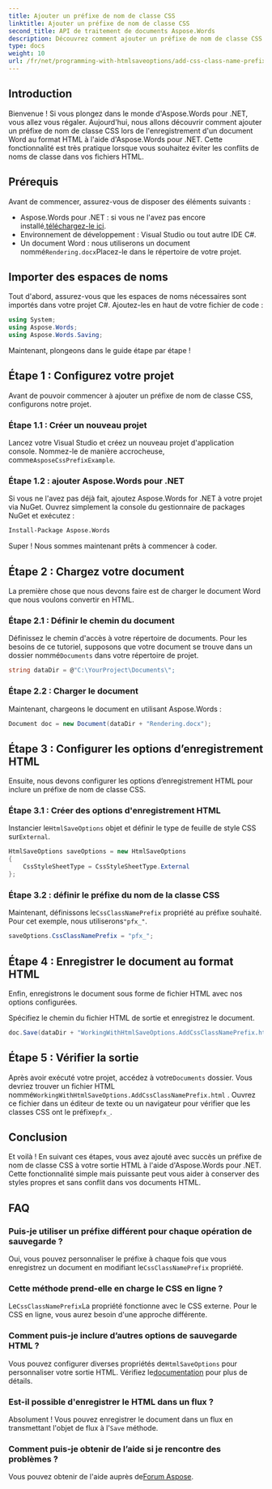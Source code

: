 ```yaml
---
title: Ajouter un préfixe de nom de classe CSS
linktitle: Ajouter un préfixe de nom de classe CSS
second_title: API de traitement de documents Aspose.Words
description: Découvrez comment ajouter un préfixe de nom de classe CSS lors de l'enregistrement de documents Word au format HTML à l'aide d'Aspose.Words pour .NET. Guide étape par étape, extraits de code et FAQ inclus.
type: docs
weight: 10
url: /fr/net/programming-with-htmlsaveoptions/add-css-class-name-prefix/
---
```

## Introduction

Bienvenue ! Si vous plongez dans le monde d'Aspose.Words pour .NET, vous allez vous régaler. Aujourd'hui, nous allons découvrir comment ajouter un préfixe de nom de classe CSS lors de l'enregistrement d'un document Word au format HTML à l'aide d'Aspose.Words pour .NET. Cette fonctionnalité est très pratique lorsque vous souhaitez éviter les conflits de noms de classe dans vos fichiers HTML.

## Prérequis

Avant de commencer, assurez-vous de disposer des éléments suivants :

-  Aspose.Words pour .NET : si vous ne l'avez pas encore installé,[téléchargez-le ici](https://releases.aspose.com/words/net/).
- Environnement de développement : Visual Studio ou tout autre IDE C#.
-  Un document Word : nous utiliserons un document nommé`Rendering.docx`Placez-le dans le répertoire de votre projet.

## Importer des espaces de noms

Tout d'abord, assurez-vous que les espaces de noms nécessaires sont importés dans votre projet C#. Ajoutez-les en haut de votre fichier de code :

```csharp
using System;
using Aspose.Words;
using Aspose.Words.Saving;
```

Maintenant, plongeons dans le guide étape par étape !

## Étape 1 : Configurez votre projet

Avant de pouvoir commencer à ajouter un préfixe de nom de classe CSS, configurons notre projet.

### Étape 1.1 : Créer un nouveau projet

 Lancez votre Visual Studio et créez un nouveau projet d'application console. Nommez-le de manière accrocheuse, comme`AsposeCssPrefixExample`.

### Étape 1.2 : ajouter Aspose.Words pour .NET

Si vous ne l'avez pas déjà fait, ajoutez Aspose.Words for .NET à votre projet via NuGet. Ouvrez simplement la console du gestionnaire de packages NuGet et exécutez :

```bash
Install-Package Aspose.Words
```

Super ! Nous sommes maintenant prêts à commencer à coder.

## Étape 2 : Chargez votre document

La première chose que nous devons faire est de charger le document Word que nous voulons convertir en HTML.

### Étape 2.1 : Définir le chemin du document

 Définissez le chemin d'accès à votre répertoire de documents. Pour les besoins de ce tutoriel, supposons que votre document se trouve dans un dossier nommé`Documents` dans votre répertoire de projet.

```csharp
string dataDir = @"C:\YourProject\Documents\";
```

### Étape 2.2 : Charger le document

Maintenant, chargeons le document en utilisant Aspose.Words :

```csharp
Document doc = new Document(dataDir + "Rendering.docx");
```

## Étape 3 : Configurer les options d’enregistrement HTML

Ensuite, nous devons configurer les options d’enregistrement HTML pour inclure un préfixe de nom de classe CSS.

### Étape 3.1 : Créer des options d'enregistrement HTML

 Instancier le`HtmlSaveOptions` objet et définir le type de feuille de style CSS sur`External`.

```csharp
HtmlSaveOptions saveOptions = new HtmlSaveOptions
{
    CssStyleSheetType = CssStyleSheetType.External
};
```

### Étape 3.2 : définir le préfixe du nom de la classe CSS

 Maintenant, définissons le`CssClassNamePrefix` propriété au préfixe souhaité. Pour cet exemple, nous utiliserons`"pfx_"`.

```csharp
saveOptions.CssClassNamePrefix = "pfx_";
```

## Étape 4 : Enregistrer le document au format HTML

Enfin, enregistrons le document sous forme de fichier HTML avec nos options configurées.


Spécifiez le chemin du fichier HTML de sortie et enregistrez le document.

```csharp
doc.Save(dataDir + "WorkingWithHtmlSaveOptions.AddCssClassNamePrefix.html", saveOptions);
```

## Étape 5 : Vérifier la sortie

 Après avoir exécuté votre projet, accédez à votre`Documents` dossier. Vous devriez trouver un fichier HTML nommé`WorkingWithHtmlSaveOptions.AddCssClassNamePrefix.html` . Ouvrez ce fichier dans un éditeur de texte ou un navigateur pour vérifier que les classes CSS ont le préfixe`pfx_`.

## Conclusion

Et voilà ! En suivant ces étapes, vous avez ajouté avec succès un préfixe de nom de classe CSS à votre sortie HTML à l'aide d'Aspose.Words pour .NET. Cette fonctionnalité simple mais puissante peut vous aider à conserver des styles propres et sans conflit dans vos documents HTML.

## FAQ

### Puis-je utiliser un préfixe différent pour chaque opération de sauvegarde ?
 Oui, vous pouvez personnaliser le préfixe à chaque fois que vous enregistrez un document en modifiant le`CssClassNamePrefix` propriété.

### Cette méthode prend-elle en charge le CSS en ligne ?
 Le`CssClassNamePrefix`La propriété fonctionne avec le CSS externe. Pour le CSS en ligne, vous aurez besoin d'une approche différente.

### Comment puis-je inclure d’autres options de sauvegarde HTML ?
 Vous pouvez configurer diverses propriétés de`HtmlSaveOptions` pour personnaliser votre sortie HTML. Vérifiez le[documentation](https://reference.aspose.com/words/net/) pour plus de détails.

### Est-il possible d'enregistrer le HTML dans un flux ?
 Absolument ! Vous pouvez enregistrer le document dans un flux en transmettant l'objet de flux à l'`Save` méthode.

### Comment puis-je obtenir de l’aide si je rencontre des problèmes ?
 Vous pouvez obtenir de l'aide auprès de[Forum Aspose](https://forum.aspose.com/c/words/8).